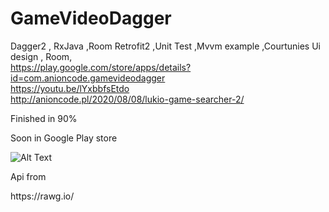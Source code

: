 # GameVideoDagger
Dagger2 , RxJava ,Room Retrofit2 ,Unit Test ,Mvvm example ,Courtunies
Ui design , Room, <br>
https://play.google.com/store/apps/details?id=com.anioncode.gamevideodagger <br>
https://youtu.be/lYxbbfsEtdo <br>
http://anioncode.pl/2020/08/08/lukio-game-searcher-2/ <br>

Finished in 90% 

Soon in  Google Play store


![Alt Text](https://media.giphy.com/media/W4XaKUshFWYGOI63Bj/giphy.gif)
<p></p>
Api from
<p>https://rawg.io/</p>
